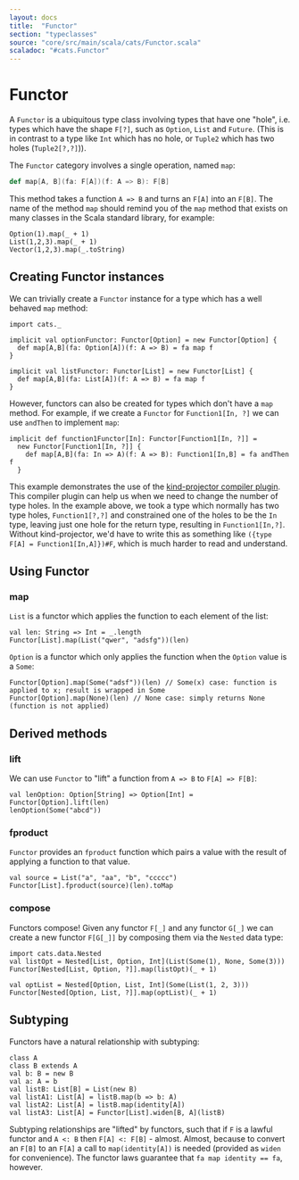 ```yaml
---
layout: docs
title:  "Functor"
section: "typeclasses"
source: "core/src/main/scala/cats/Functor.scala"
scaladoc: "#cats.Functor"
---
```

# Functor

A `Functor` is a ubiquitous type class involving types that have one
"hole", i.e. types which have the shape `F[?]`, such as `Option`,
`List` and `Future`. (This is in contrast to a type like `Int` which has
no hole, or `Tuple2` which has two holes (`Tuple2[?,?]`)).

The `Functor` category involves a single operation, named `map`:

```scala
def map[A, B](fa: F[A])(f: A => B): F[B]
```

This method takes a function `A => B` and turns an `F[A]` into an
`F[B]`.  The name of the method `map` should remind you of the `map`
method that exists on many classes in the Scala standard library, for
example:

```tut:book
Option(1).map(_ + 1)
List(1,2,3).map(_ + 1)
Vector(1,2,3).map(_.toString)
```

## Creating Functor instances

We can trivially create a `Functor` instance for a type which has a well
behaved `map` method:

```tut:silent
import cats._

implicit val optionFunctor: Functor[Option] = new Functor[Option] {
  def map[A,B](fa: Option[A])(f: A => B) = fa map f
}

implicit val listFunctor: Functor[List] = new Functor[List] {
  def map[A,B](fa: List[A])(f: A => B) = fa map f
}
```

However, functors can also be created for types which don't have a `map`
method. For example, if we create a `Functor` for `Function1[In, ?]`
we can use `andThen` to implement `map`:

```tut:silent
implicit def function1Functor[In]: Functor[Function1[In, ?]] =
  new Functor[Function1[In, ?]] {
    def map[A,B](fa: In => A)(f: A => B): Function1[In,B] = fa andThen f
  }
```

This example demonstrates the use of the
[kind-projector compiler plugin](https://github.com/non/kind-projector).
This compiler plugin can help us when we need to change the number of type
holes. In the example above, we took a type which normally has two type holes, 
`Function1[?,?]` and constrained one of the holes to be the `In` type, 
leaving just one hole for the return type, resulting in `Function1[In,?]`. 
Without kind-projector, we'd have to write this as something like 
`({type F[A] = Function1[In,A]})#F`, which is much harder to read and understand.

## Using Functor

### map

`List` is a functor which applies the function to each element of the list:

```tut:book
val len: String => Int = _.length
Functor[List].map(List("qwer", "adsfg"))(len)
```

`Option` is a functor which only applies the function when the `Option` value 
is a `Some`:

```tut:book
Functor[Option].map(Some("adsf"))(len) // Some(x) case: function is applied to x; result is wrapped in Some
Functor[Option].map(None)(len) // None case: simply returns None (function is not applied)
```

## Derived methods

### lift

We can use `Functor` to "lift" a function from `A => B` to `F[A] => F[B]`:

```tut:book
val lenOption: Option[String] => Option[Int] = Functor[Option].lift(len)
lenOption(Some("abcd"))
```

### fproduct

`Functor` provides an `fproduct` function which pairs a value with the
result of applying a function to that value.

```tut:book
val source = List("a", "aa", "b", "ccccc")
Functor[List].fproduct(source)(len).toMap
```

### compose

Functors compose! Given any functor `F[_]` and any functor `G[_]` we can
create a new functor `F[G[_]]` by composing them via the `Nested` data type:

```tut:book
import cats.data.Nested
val listOpt = Nested[List, Option, Int](List(Some(1), None, Some(3)))
Functor[Nested[List, Option, ?]].map(listOpt)(_ + 1)

val optList = Nested[Option, List, Int](Some(List(1, 2, 3)))
Functor[Nested[Option, List, ?]].map(optList)(_ + 1)
```

## Subtyping

Functors have a natural relationship with subtyping:

```tut:book
class A
class B extends A
val b: B = new B
val a: A = b
val listB: List[B] = List(new B)
val listA1: List[A] = listB.map(b => b: A)
val listA2: List[A] = listB.map(identity[A])
val listA3: List[A] = Functor[List].widen[B, A](listB)
```

Subtyping relationships are "lifted" by functors, such that if `F` is a
lawful functor and `A <: B` then `F[A] <: F[B]` - almost. Almost, because to
convert an `F[B]` to an `F[A]` a call to `map(identity[A])` is needed
(provided as `widen` for convenience). The functor laws guarantee that
`fa map identity == fa`, however.
